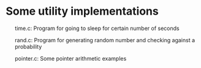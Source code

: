 # Some utility implementations

<ul>time.c: Program for going to sleep for certain number of seconds</ul>
<ul>rand.c: Program for generating random number and checking against a probability</ul>
<ul>pointer.c: Some pointer arithmetic examples</ul>